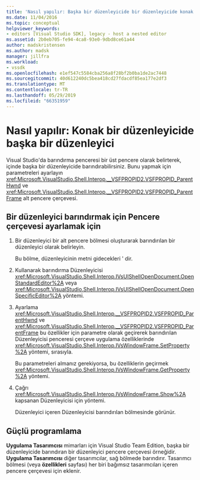 ```yaml
---
title: 'Nasıl yapılır: Başka bir düzenleyicide bir düzenleyicide konak | Microsoft Docs'
ms.date: 11/04/2016
ms.topic: conceptual
helpviewer_keywords:
- editors [Visual Studio SDK], legacy - host a nested editor
ms.assetid: 2b0eb705-fe94-4ca8-93e0-9dbd8ce61a44
author: madskristensen
ms.author: madsk
manager: jillfra
ms.workload:
- vssdk
ms.openlocfilehash: e1ef547c5584cba256a8f28bf2b0ba1de2ac7448
ms.sourcegitcommit: 40d612240dc5bea418cd27fdacdf85ea177e2df3
ms.translationtype: MT
ms.contentlocale: tr-TR
ms.lasthandoff: 05/29/2019
ms.locfileid: "66351959"
---
```

# <a name="how-to-host-an-editor-in-another-editor"></a>Nasıl yapılır: Konak bir düzenleyicide başka bir düzenleyici

Visual Studio'da barındırma penceresi bir üst pencere olarak belirterek, içinde başka bir düzenleyicide barındırabilirsiniz. Bunu yapmak için parametreleri ayarlayın <xref:Microsoft.VisualStudio.Shell.Interop.__VSFPROPID2.VSFPROPID_ParentHwnd> ve <xref:Microsoft.VisualStudio.Shell.Interop.__VSFPROPID2.VSFPROPID_ParentFrame> alt pencere çerçevesi.

## <a name="to-set-up-the-window-frame-to-host-an-editor"></a>Bir düzenleyici barındırmak için Pencere çerçevesi ayarlamak için

1. Bir düzenleyici bir alt pencere bölmesi oluşturarak barındırılan bir düzenleyici olarak belirleyin.

     Bu bölme, düzenleyicinin metni gidecekleri ' dir.

2. Kullanarak barındırma Düzenleyicisi <xref:Microsoft.VisualStudio.Shell.Interop.IVsUIShellOpenDocument.OpenStandardEditor%2A> veya <xref:Microsoft.VisualStudio.Shell.Interop.IVsUIShellOpenDocument.OpenSpecificEditor%2A> yöntemi.

3. Ayarlama <xref:Microsoft.VisualStudio.Shell.Interop.__VSFPROPID2.VSFPROPID_ParentHwnd> ve <xref:Microsoft.VisualStudio.Shell.Interop.__VSFPROPID2.VSFPROPID_ParentFrame> bu özellikler için parametre olarak geçirerek barındırılan Düzenleyicisi penceresi çerçeve uygulama özelliklerinde <xref:Microsoft.VisualStudio.Shell.Interop.IVsWindowFrame.SetProperty%2A> yöntemi, sırasıyla.

     Bu parametreleri almanız gerekiyorsa, bu özelliklerin geçirmek <xref:Microsoft.VisualStudio.Shell.Interop.IVsWindowFrame.GetProperty%2A> yöntemi.

4. Çağrı <xref:Microsoft.VisualStudio.Shell.Interop.IVsWindowFrame.Show%2A> kapsanan Düzenleyicisi için yöntemi.

     Düzenleyici içeren Düzenleyicisi barındırılan bölmesinde görünür.

## <a name="robust-programming"></a>Güçlü programlama

**Uygulama Tasarımcısı** mimarları için Visual Studio Team Edition, başka bir düzenleyicide barındıran bir düzenleyici pencere çerçevesi örneğidir. **Uygulama Tasarımcısı** diğer tasarımcılar, sağ bölmede barındırır. Tasarımcı bölmesi (veya **özellikleri** sayfası) her biri bağımsız tasarımcıları içeren pencere çerçevesi için eklenir.